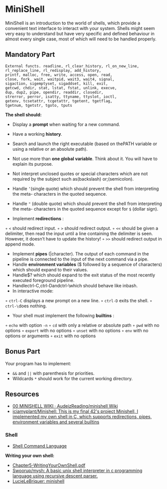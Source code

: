 # MiniShell
MiniShell is an introduction to the world of shells, which provide a convenient text interface to interact with your system. Shells might seem very easy to understand but have very specific and defined behaviour in almost every single case, most of which will need to be handled properly.

## Mandatory Part
```
External functs. readline, rl_clear_history, rl_on_new_line,
rl_replace_line, rl_redisplay, add_history,
printf, malloc, free, write, access, open, read,
close, fork, wait, waitpid, wait3, wait4, signal,
sigaction, sigemptyset, sigaddset, kill, exit,
getcwd, chdir, stat, lstat, fstat, unlink, execve,
dup, dup2, pipe, opendir, readdir, closedir,
strerror, perror, isatty, ttyname, ttyslot, ioctl,
getenv, tcsetattr, tcgetattr, tgetent, tgetflag,
tgetnum, tgetstr, tgoto, tputs
```

**The shell should:**
- Display a **prompt** when waiting for a new command.
- Have a working **history**.
- Search and launch the right executable (based on thePATH variable or using a
    relative or an absolute path).
- Not use more than **one global variable**. Think about it. You will have to explain
    its purpose.
- Not interpret unclosed quotes or special characters which are not required by the
    subject such as\(backslash) or;(semicolon).
- Handle `’`(single quote) which should prevent the shell from interpreting the meta-
    characters in the quoted sequence.
- Handle `"` (double quote) which should prevent the shell from interpreting the meta-
    characters in the quoted sequence except for `$` (dollar sign).
    
- Implement **redirections** :

◦ `<` should redirect input.
◦ `>` should redirect output.
◦ `<<` should be given a delimiter, then read the input until a line containing the
delimiter is seen. However, it doesn’t have to update the history!
◦ `>>` should redirect output in append mode.

- Implement **pipes** (|character). The output of each command in the pipeline is
    connected to the input of the next command via a pipe.
- Handle **environment variables** ($ followed by a sequence of characters) which
    should expand to their values.
- Handle$? which should expand to the exit status of the most recently executed
    foreground pipeline.
- Handlectrl-C,ctrl-Dandctrl-\which should behave like inbash.
- In interactive mode:

◦ `ctrl-C` displays a new prompt on a new line.
◦ `ctrl-D` exits the shell.
◦ `ctrl-\`does nothing.

- Your shell must implement the following **builtins** :

◦ `echo` with option `-n`
◦ `cd` with only a relative or absolute path
◦ `pwd` with no options
◦ `export` with no options
◦ `unset` with no options
◦ `env` with no options or arguments
◦ `exit` with no options

## Bonus Part

Your program has to implement:

- `&&` and `||` with parenthesis for priorities.
- Wildcards `*` should work for the current working directory.


## Resources
- [00 MINISHELL WIKI · AudeizReading/minishell Wiki](https://github.com/AudeizReading/minishell/wiki/00--MINISHELL----WIKI)
- [iciamyplant/Minishell: This is my final 42's project Minishell, I implemented my own shell in C, which supports redirections, pipes, environment variables and several builtins](https://github.com/iciamyplant/Minishell)

### Shell
- [Shell Command Language](https://pubs.opengroup.org/onlinepubs/009695399/utilities/xcu_chap02.html)

**Writing your own shell:**
- [Chapter5-WritingYourOwnShell.pdf](https://www.cs.purdue.edu/homes/grr/SystemsProgrammingBook/Book/Chapter5-WritingYourOwnShell.pdf)
- [Swoorup/mysh: A basic unix shell interpreter in c programming language using recursive descent parser.](https://github.com/Swoorup/mysh)
- [LucieLeBriquer: minishell](https://github.com/LucieLeBriquer/minishell)
